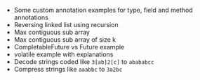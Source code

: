 - Some custom annotation examples for type, field and method annotations
- Reversing linked list using recursion
- Max contiguous sub array 
- Max contiguous sub array of size k
- CompletableFuture vs Future example
- volatile example with explanations
- Decode strings coded like `3[ab]2[c]` to `abababcc`
- Compress strings like `aaabbс` to `3a2bc`